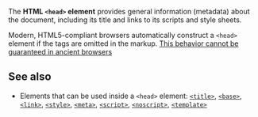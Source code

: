 <!-- <short-description> -->
The **HTML `<head>` element** provides general information (metadata)
about the document, including its title and links to its scripts and
style sheets.
<!-- </short-description> -->

<!-- <overview> -->
<!-- </overview> -->

<!-- <usage-notes> -->
Modern, HTML5-compliant browsers automatically construct a `<head>`
element if the tags are omitted in the markup. [This behavior cannot be
guaranteed in ancient browsers](https://www.stevesouders.com/blog/2010/05/12/autohead-my-first-browserscope-user-test/)
<!-- </usage-notes> -->

<!-- <accessibility-concerns> -->
<!-- </accessibility-concerns> -->

<!-- <see-also> -->

See also
--------

-   Elements that can be used inside a `<head>` element:
    [`<title>`](/en-US/docs/Web/HTML/Element/title),
    [`<base>`](/en-US/docs/Web/HTML/Element/base),
    [`<link>`](/en-US/docs/Web/HTML/Element/link),
    [`<style>`](/en-US/docs/Web/HTML/Element/style),
    [`<meta>`](/en-US/docs/Web/HTML/Element/meta),
    [`<script>`](/en-US/docs/Web/HTML/Element/script),
    [`<noscript>`](/en-US/docs/Web/HTML/Element/noscript),
    [`<template>`](/en-US/docs/Web/HTML/Element/template)
<!-- </see-also> -->

